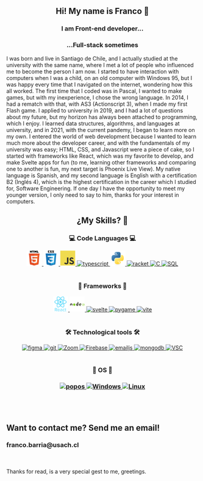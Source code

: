 <h2 align="center"> Hi! My name is Franco 🤠 </h2>
<h3 align="center"> I am Front-end developer... </h3>
<h3 align="center"> ...Full-stack sometimes </h3>

I was born and live in Santiago de Chile, and I actually studied at the university with the same name, where I met a lot of people who influenced me to become the person I am now. I started to have interaction with computers when I was a child, on an old computer with Windows 95, but I was happy every time that I navigated on the internet, wondering how this all worked. The first time that I coded was in Pascal, I wanted to make games, but with my inexperience, I chose the wrong language. In 2014, I had a rematch with that, with AS3 (Actionscript 3), when I made my first Flash game. I applied to university in 2019, and I had a lot of questions about my future, but my horizon has always been attached to programming, which I enjoy. I learned data structures, algorithms, and languages at university, and in 2021, with the current pandemy, I began to learn more on my own. I entered the world of web development because I wanted to learn much more about the developer career, and with the fundamentals of my university was easy; HTML, CSS, and Javascript were a piece of cake, so I started with frameworks like React, which was my favorite to develop, and make Svelte apps for fun (to me, learning other frameworks and comparing one to another is fun, my next target is Phoenix Live View). My native language is Spanish, and my second language is English with a certification B2 (Inglés 4), which is the highest certification in the career which I studied for, Software Engineering. If one day I have the opportunity to meet my younger version, I only need to say to him, thanks for your interest in computers.

<h2 align="center"> ¿My Skills? 🤔</h2>

<h3 align="center"> 💻 Code Languages 💻 </h3>

<p align="center"> 
    <a href="https://www.w3.org/html/" target="_blank"> <img src="https://raw.githubusercontent.com/devicons/devicon/master/icons/html5/html5-original-wordmark.svg" alt="html5" width="40" height="40"/> </a> 
  <a href="https://www.w3schools.com/css/" target="_blank"> <img src="https://raw.githubusercontent.com/devicons/devicon/master/icons/css3/css3-original-wordmark.svg" alt="css3" width="40" height="40"/> </a> 
  <a href="https://developer.mozilla.org/en-US/docs/Web/JavaScript" target="_blank"> <img src="https://raw.githubusercontent.com/devicons/devicon/master/icons/javascript/javascript-original.svg" alt="javascript" width="40" height="40"/> </a> 
  <a href="https://www.typescriptlang.org/" target="_blank">  <img src="https://iconape.com/wp-content/png_logo_vector/typescript.png" alt="typescript" width="40" height="40"/> </a> 
  <a href="https://www.python.org" target="_blank"> <img src="https://raw.githubusercontent.com/devicons/devicon/master/icons/python/python-original.svg" alt="python" width="40" height="40"/> </a> 
  <a href="https://racket-lang.org/" target="_blank"> <img src= "https://upload.wikimedia.org/wikipedia/commons/thumb/c/c1/Racket-logo.svg/512px-Racket-logo.svg.png" alt="racket" width="40" height="40"/> </a>
  <a href="https://devdocs.io/c/" target="_blank"> <img src= "https://squeezetechcom.files.wordpress.com/2019/06/c.png" alt="C" width="40" height="40"/> </a>
  <a href="https://devdocs.io/c/" target="_blank"> <img src= "https://seeklogo.com/images/A/azure-sql-database-logo-D7A32C9CD9-seeklogo.com.png" alt="SQL" width="40" height="40"/> </a>
    <br></br>
</p>
 
<h3 align="center"> 🧰 Frameworks 🧰 </h3>

<p align="center">
    <a href="https://reactjs.org/" target="_blank"> <img src="https://raw.githubusercontent.com/devicons/devicon/master/icons/react/react-original-wordmark.svg" alt="react" width="40" height="40"/> </a>
    <a href="https://nodejs.org" target="_blank"> <img src="https://raw.githubusercontent.com/devicons/devicon/master/icons/nodejs/nodejs-original-wordmark.svg" alt="nodejs" width="40" height="40"/> </a> 
  <a href="https://svelte.dev/" target="_blank"> <img src= "https://github.com/sveltejs/svelte/blob/29052aba7d0b78316d3a52aef1d7ddd54fe6ca84/site/static/logo.svg" alt="svelte" width="40" height="40"/> </a>
  <a href="https://www.pygame.org/news" target="_blank"> <img src= "https://www.pygame.org/ftp/pygame-head-party.png" alt="pygame" width="40" height="40"/> </a> 
   <a href="https://vitejs.dev/" target="_blank"> <img src= "https://camo.githubusercontent.com/61e102d7c605ff91efedb9d7e47c1c4a07cef59d3e1da202fd74f4772122ca4e/68747470733a2f2f766974656a732e6465762f6c6f676f2e737667" alt="vite" width="40" height="40"/> </a> 
    <br></br>
  </p>
  

<h3 align="center"> 🛠 Technological tools 🛠 </h3>

<p align="center">
  <a href="https://www.figma.com/" target="_blank"> <img src="https://www.vectorlogo.zone/logos/figma/figma-icon.svg" alt="figma" width="40" height="40"/> </a>
  <a href="https://git-scm.com/" target="_blank"> <img src="https://www.vectorlogo.zone/logos/git-scm/git-scm-icon.svg" alt="git" width="40" height="40"/> </a>
  <a href="https://zoom.us/" target="_blank"> <img src="https://cdn.cdnlogo.com/logos/z/2/zoom-app.svg" alt="Zoom" width="40" height="40"/> </a>
  <a href="https://firebase.google.com/" target="_blank"> <img src="https://cdn.cdnlogo.com/logos/f/67/firebase.svg" alt="Firebase" width="40" height="40"/> </a>
  <a href="https://www.emailjs.com/" target="_blank"> <img src="https://www.emailjs.com/logo.png" alt="emailjs" width="40" height="40"/> </a>
  <a href="https://www.mongodb.com/" target="_blank"> <img src="https://img.michollo.com/app/deal/324-1578581838484.png" alt="mongodb" width="40" height="40"/> </a>
   <a href="https://code.visualstudio.com/" target="_blank"> <img src="https://upload.wikimedia.org/wikipedia/commons/thumb/9/9a/Visual_Studio_Code_1.35_icon.svg/2048px-Visual_Studio_Code_1.35_icon.svg.png" alt="VSC" width="40" height="40"/> </a>
    <br></br>
    
  </p>

<h3 align="center"> 📐 OS 📏 <h3>
<p align="center">
  <a href="https://pop.system76.com/" target="_blank"> <img src="https://pop.system76.com/icon-512.png" alt="popos" width="40" height="40"/> </a>
  <a href="https://www.microsoft.com/es-xl/windows?r=1" target="_blank"> <img src="https://upload.wikimedia.org/wikipedia/commons/thumb/c/c7/Windows_logo_-_2012.png/800px-Windows_logo_-_2012.png" alt="Windows" width="40" height="40"/> </a>
  <a href="https://www.linux.org/" target="_blank"> <img src="https://www.pngall.com/wp-content/uploads/5/Linux-Logo-PNG-Download-Image.png" alt="Linux" width="40" height="40"/> </a>

 <br></br>
  </p>
   

<h2> Want to contact me? Send me an email!</h2>
<h3> franco.barria@usach.cl </h3>

<br></br>
Thanks for read, is a very special gest to me, greetings.


<!--
**francho96/francho96** is a ✨ _special_ ✨ repository because its `README.md` (this file) appears on your GitHub profile.

Here are some ideas to get you started:

- 🔭 I’m currently working on ...
- 🌱 I’m currently learning ...
- 👯 I’m looking to collaborate on ...
- 🤔 I’m looking for help with ...
- 💬 Ask me about ...
- 📫 How to reach me: ...
- 😄 Pronouns: ...
- ⚡ Fun fact: ...
-->
